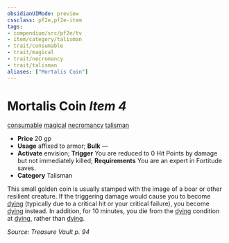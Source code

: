 ```yaml
---
obsidianUIMode: preview
cssclass: pf2e,pf2e-item
tags:
- compendium/src/pf2e/tv
- item/category/talisman
- trait/consumable
- trait/magical
- trait/necromancy
- trait/talisman
aliases: ["Mortalis Coin"]
---
```

# Mortalis Coin *Item 4*  
[consumable](rules/traits/consumable.md)  [magical](rules/traits/magical.md)  [necromancy](rules/traits/necromancy.md)  [talisman](rules/traits/talisman.md)  

- **Price** 20 gp
- **Usage** affixed to armor; **Bulk** —
- **Activate** envision; **Trigger** You are reduced to 0 Hit Points by damage but not immediately killed; **Requirements** You are an expert in Fortitude saves.
- **Category** Talisman

This small golden coin is usually stamped with the image of a boar or other resilient creature. If the triggering damage would cause you to become [dying](rules/conditions.md#Dying) (typically due to a critical hit or your critical failure), you become [dying](rules/conditions.md#Dying) instead. In addition, for 10 minutes, you die from the [dying](rules/conditions.md#Dying) condition at [dying](rules/conditions.md#Dying), rather than [dying](rules/conditions.md#Dying).

*Source: Treasure Vault p. 94*